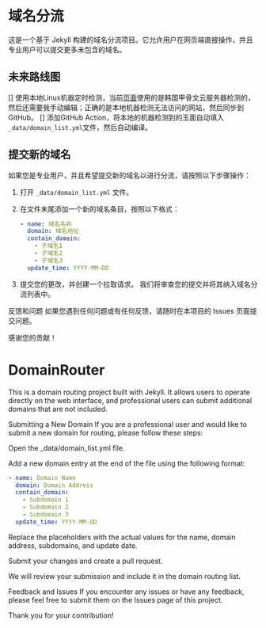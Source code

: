 # 域名分流

这是一个基于 Jekyll 构建的域名分流项目。它允许用户在网页端直接操作，并且专业用户可以提交更多未包含的域名。

## 未来路线图

[] 使用本地Linux机器定时检测，当前[页面](https://www.abdd.net/)使用的是韩国甲骨文云服务器检测的，然后还需要我手动编辑；正确的是本地机器检测无法访问的网站，然后同步到GitHub。
[] 添加GitHub Action，将本地的机器检测到的玉面自动填入`_data/domain_list.yml`文件，然后自动编译。

## 提交新的域名

如果您是专业用户，并且希望提交新的域名以进行分流，请按照以下步骤操作：

1. 打开 `_data/domain_list.yml` 文件。
2. 在文件末尾添加一个新的域名条目，按照以下格式：

   ```yml
   - name: 域名名称
     domain: 域名地址
     contain_domain:
       - 子域名1
       - 子域名2
       - 子域名3
     update_time: YYYY-MM-DD
     ```
3. 提交您的更改，并创建一个拉取请求。
我们将审查您的提交并将其纳入域名分流列表中。

反馈和问题
如果您遇到任何问题或有任何反馈，请随时在本项目的 Issues 页面提交问题。

感谢您的贡献！

# DomainRouter
This is a domain routing project built with Jekyll. It allows users to operate directly on the web interface, and professional users can submit additional domains that are not included.

Submitting a New Domain
If you are a professional user and would like to submit a new domain for routing, please follow these steps:

Open the _data/domain_list.yml file.

Add a new domain entry at the end of the file using the following format:

```yml
- name: Domain Name
  domain: Domain Address
  contain_domain:
    - Subdomain 1
    - Subdomain 2
    - Subdomain 3
  update_time: YYYY-MM-DD
```
Replace the placeholders with the actual values for the name, domain address, subdomains, and update date.

Submit your changes and create a pull request.

We will review your submission and include it in the domain routing list.

Feedback and Issues
If you encounter any issues or have any feedback, please feel free to submit them on the Issues page of this project.

Thank you for your contribution!


